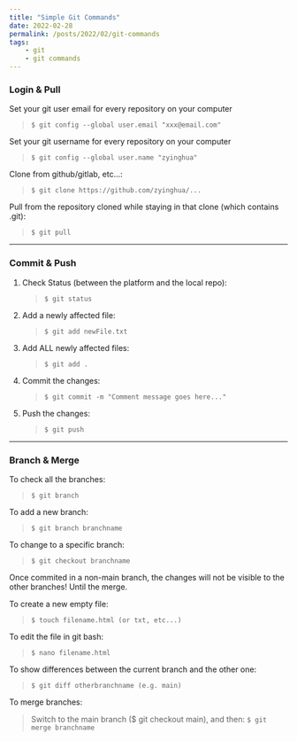 ```yaml
---
title: "Simple Git Commands"
date: 2022-02-28
permalink: /posts/2022/02/git-commands
tags:
    - git
    - git commands
---
```


### Login & Pull

Set your git user email for every repository on your computer

> `$ git config --global user.email "xxx@email.com"`

Set your git username for every repository on your computer

> `$ git config --global user.name "zyinghua"`

Clone from github/gitlab, etc...:

> `$ git clone https://github.com/zyinghua/...`

Pull from the repository cloned while staying in that clone (which contains .git):

> `$ git pull`

---

### Commit & Push

1. Check Status (between the platform and the local repo):

    > `$ git status`

2. Add a newly affected file:

    > `$ git add newFile.txt`

3. Add ALL newly affected files:

    > `$ git add .`

4. Commit the changes:

    > `$ git commit -m "Comment message goes here..."`

5. Push the changes:
    > `$ git push`

---

### Branch & Merge

To check all the branches:

> `$ git branch`

To add a new branch:

> `$ git branch branchname`

To change to a specific branch:

> `$ git checkout branchname`

Once commited in a non-main branch, the changes will not be visible to the other branches! Until the merge.

To create a new empty file:

> `$ touch filename.html (or txt, etc...)`

To edit the file in git bash:

> `$ nano filename.html`

To show differences between the current branch and the other one:

> `$ git diff otherbranchname (e.g. main)`

To merge branches:

> Switch to the main branch ($ git checkout main), and then:
> `$ git merge branchname`
